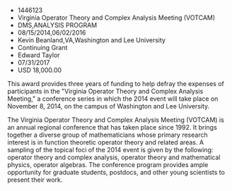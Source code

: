 
* 1446123
* Virginia Operator Theory and Complex Analysis Meeting (VOTCAM)
* DMS,ANALYSIS PROGRAM
* 08/15/2014,06/02/2016
* Kevin Beanland,VA,Washington and Lee University
* Continuing Grant
* Edward Taylor
* 07/31/2017
* USD 18,000.00

This award provides three years of funding to help defray the expenses of
participants in the "Virginia Operator Theory and Complex Analysis Meeting," a
conference series in which the 2014 event will take place on November 8, 2014,
on the campus of Washington and Lee University.

The Virginia Operator Theory and Complex Analysis Meeting (VOTCAM) is an annual
regional conference that has taken place since 1992. It brings together a
diverse group of mathematicians whose primary research interest is in function
theoretic operator theory and related areas. A sampling of the topical foci of
the 2014 event is given by the following: operator theory and complex analysis,
operator theory and mathematical physics, operator algebras. The conference
program provides ample opportunity for graduate students, postdocs, and other
young scientists to present their work.
